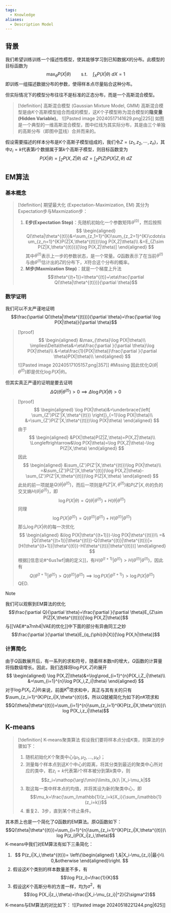 ```yaml
---
tags:
  - Knowledge
aliases:
  - Description Model
---
```

## 背景
我们希望训练训练一个描述性模型，使其能够学习到已知数据$X$的分布。此模型的目标函数为
$$\max_{\theta}P(X|\theta)\qquad\text{s.t.}\quad\int_{X}P(X|\theta)\ dX=1$$
即训练一组描述数据分布的参数，使得样本点尽量贴合这种分布。

但实际情况下的模型分布往往不是标准的正态分布，而是一个高斯混合模型。
> [!definition] 高斯混合模型 (Gaussian Mixture Model, GMM)
> 高斯混合模型是由$K$个高斯模型组合而成的模型，这$K$个子模型称为混合模型的**隐变量(Hidden Variable)**。
> ![[Pasted image 20240517141629.png|225]]
> 如图是一个典型的一维高斯混合模型，图中红线为其实际分布，其是由三个单独的高斯分布（即图中蓝线）合并而来的。

假设需要描述的样本分布是$K$个高斯子模型组成的，我们令$Z=(z_1,z_2,\cdots,z_{n})$，其中$z_i=k$代表第$i$个数据属于第$k$个高斯子模型，则目标函数变为
$$P(X|\theta)=\int_{Z}P(X,Z|\theta)\ dZ=\int_{Z}P(Z)P(X|Z,\theta)\ dZ$$
## EM算法
### 基本概念
> [!definition] 期望最大化 (Expectation-Maximization, EM)
> 其分为Expectation步与Maxmization步：
> 1. **E步(Expectation Step)**：先随机初始化一个参数矩阵$\theta^{(0)}$，然后按照
> 	$$
> 	\begin{aligned}
> 	Q(\theta|\theta^{(t)})&=\sum_{z_1=1}^{K}\sum_{z_2=1}^{K}\cdots\sum_{z_n=1}^{K}P(Z|X,\theta^{(t)})\log P(X,Z|\theta)\\
> 	&=E_{Z\sim P(Z|X,\theta^{(t)})}[\log P(X,Z|\theta)]
> 	\end{aligned}
> 	$$
> 	其中$\theta^{(t)}$表示上一步的参数状态，是一个常量。$Q$函数表示了在当前$\theta^{(t)}$与由$\theta^{(t)}$估计出的$Z$的分布下，$X$符合这个分布的概率。
> 1. **M步(Maxmization Step)**：就是一个梯度上升法
> 	$$\theta^{(t+1)}=\theta^{(t)}+\eta\frac{\partial Q(\theta|\theta^{(t)})}{\partial \theta}$$
### 数学证明
我们可以不太严谨地证明
$$\frac{\partial Q(\theta|\theta^{(t)})}{\partial \theta}=\frac{\partial \log P(X|\theta)}{\partial \theta}$$
> [!proof] 
> $$
> \begin{aligned}
> &\max_{\theta}\log P(X|\theta)\\
> \implies\Delta\theta&=\eta\frac{\partial }{\partial \theta}\log P(X|\theta)\\
> &=\eta\frac{1}{P(X|\theta)}\frac{\partial }{\partial \theta}P(X|\theta)\\
> \end{aligned}
> $$
> ![[Pasted image 20240517105157.png|357]] #Missing 
> 因此优化$Q(\theta|\theta^{(t)})$即是优化$\log P(X|\theta)$。

但其实真正严谨的证明是要去证明
$$\Delta Q(\theta|\theta^{(t)})>0\implies\Delta\log P(X|\theta)>0$$
> [!proof] 
> $$
> \begin{aligned}
> \log P(X|\theta)&=\underbrace{\left[ \sum_{Z'}P(Z'|X,\theta^{(t)}) \right]}_{=1}\log P(X|\theta)\\
> &=\sum_{Z'}P(Z'|X,\theta^{(t)})\log P(X|\theta)
> \end{aligned}
> $$
> 由于
> $$
> \begin{aligned}
> &P(X|\theta)P(Z|Z,\theta)=P(X,Z|\theta)\\
> \Longleftrightarrow&\log P(X|\theta)=\log P(X,Z|\theta)-\log P(Z|X,\theta)
> \end{aligned}
> $$
> 因此
> $$
> \begin{aligned}
> &\sum_{Z'}P(Z'|X,\theta^{(t)})\log P(X|\theta)\\
> =&\sum_{Z'}P(Z'|X,\theta^{(t)})\log P(X,Z|\theta)-\sum_{Z'}P(Z'|X,\theta^{(t)})\log P(Z|X,\theta)
> \end{aligned}
> $$
> 此处的前一项就是$Q(\theta|\theta^{(t)})$，而后一项则是$P(Z'|X,\theta^{(t)})$和$P(Z'|X,\theta)$的负的交叉熵$H(\theta|\theta^{(t)})$，即
> $$\log P(X|\theta)=Q(\theta|\theta^{(t)})+H(\theta|\theta^{(t)})$$
> 同理
> $$\log P(X|\theta^{(t)})=Q(\theta^{(t)}|\theta^{(t)})+H(\theta^{(t)}|\theta^{(t)})$$
> 那么$\log P(X|\theta)$的每一次优化
> $$
> \begin{aligned}
> &\log P(X|\theta^{(t+1)})-\log P(X|\theta^{(t)})\\
> =&[Q(\theta^{(t+1)}|\theta^{(t)})-Q(\theta^{(t)}|\theta^{(t)})]+[H(\theta^{(t+1)}|\theta^{(t)})-H(\theta^{(t)}|\theta^{(t)})]
> \end{aligned}
> $$
> 根据[[信息论#^6us1wf|熵的定义]]，有$H(\theta^{(t+1)}|\theta^{(t)})>H(\theta^{(t)}|\theta^{(t)})$，因此有
> $$Q(\theta^{(t+1)}|\theta^{(t)})>Q(\theta^{(t)}|\theta^{(t)})\implies\log P(X|\theta^{(t+1)})>\log P(X|\theta^{(t)})$$
> QED.

> [!note] 
> 我们可以观察到EM算法的优化
> $$\frac{\partial Q}{\partial \theta}=\frac{\partial }{\partial \theta}E_{Z\sim P(Z|X,\theta^{(t)})}[\log P(X,Z|\theta)]$$
> 与[[VAE#^a7rnh4|VAE的优化]]中下面的部分有异曲同工之妙
> $$\frac{\partial }{\partial \theta}E_{q_{\phi}(h|X)}[\log P(X,h|\theta)]$$
### 计算简化
由于$Q$函数展开后，有一系列的求和符号，随着样本数$n$的增大，$Q$函数的计算量将指数级增长。因此，我们选择将$\log P(X,Z|\theta)$展开
$$
\begin{aligned}
\log P(X,Z|\theta)&=\log\prod_{i=1}^{n}P(X_i,Z_i|\theta)\\
&=\sum_{i=1}^{n}\log P(X_i,Z_i|\theta)
\end{aligned}
$$
对于$\log P(X_i,Z_i|\theta)$来说，前面$K^n$项求和中，真正与其有关的只有$\sum_{z_i=1}^{K}P(z_i|X,\theta^{(t)})$，所以$Q$就被简化为如下的$nK$项求和
$$Q(\theta|\theta^{(t)})=\sum_{i=1}^{n}\sum_{z_i=1}^{K}P(z_i|X,\theta^{(t)})\log P(X_i,z_i|\theta)$$
## K-means
> [!definition] K-means聚类算法
> 假设我们要将样本点分成$K$类，则算法的步骤如下：
> 1. 随机初始化$K$个聚类中心$(\mu_1,\mu_2,...,\mu_{K})$；
> 2. 测量每个样本点到这$K$个中心的距离，将其分类到最近的聚类中心所对应的类中，若$z_i=k$代表第$i$个样本被分到第$k$类中，则
> 	$$z_i=\mathop{\arg\!\min}\limits_{k}\ |X_i-\mu_k|$$
> 1. 取这每一类中样本点的均值，并将其设为新的聚类中心，即
> 	$$\mu_k=\frac{\sum_i\mathbb{1}(z_i=k)X_i}{\sum_i\mathbb{1}(z_i=k)}$$
> 1. 重复2、3步，直到某个终止条件。

其本质上也是一个简化了$Q$函数的EM算法。原$Q$函数如下：
$$Q(\theta|\theta^{(t)})=\sum_{i=1}^{n}\sum_{z_i=1}^{K}P(z_i|X,\theta^{(t)})\log P(z_i)P(X_i|z_i,\theta)$$
K-means中我们对EM算法有如下三条简化：
1. $$
	P(z_i|X_i,\theta^{(t)})=
	\left\{\begin{aligned}
	1,&|X_i-\mu_{z_i}|最小\\
	0,&otherwise
	\end{aligned}\right.
	$$
1. 假设这$K$个类别的样本数量差不多，有
$$\log P(z_i)=\frac{1}{K}$$
1. 假设这$K$个高斯分布的方差一样，均为$\sigma^2$，有
$$\log P(X_i|z_i,\theta)=\frac{|X_i-\mu_{z_i}|^2}{2\sigma^2}$$

K-means与EM算法的对比如下：
![[Pasted image 20240518221244.png|625]]
